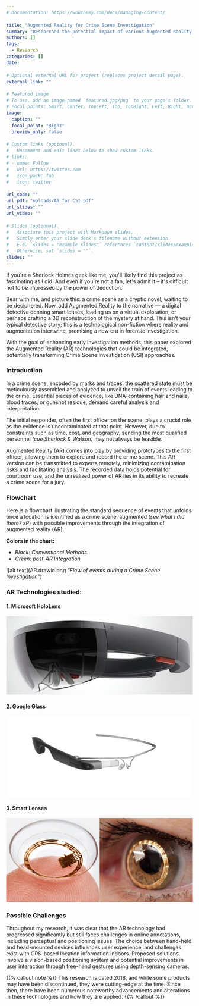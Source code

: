 ```yaml
---
# Documentation: https://wowchemy.com/docs/managing-content/

title: "Augmented Reality for Crime Scene Investigation"
summary: "Researched the potential impact of various Augmented Reality technologies"
authors: []
tags: 
  - Research
categories: []
date:

# Optional external URL for project (replaces project detail page).
external_link: ""

# Featured image
# To use, add an image named `featured.jpg/png` to your page's folder.
# Focal points: Smart, Center, TopLeft, Top, TopRight, Left, Right, BottomLeft, Bottom, BottomRight.
image:
  caption: ""
  focal_point: "Right"
  preview_only: false

# Custom links (optional).
#   Uncomment and edit lines below to show custom links.
# links:
# - name: Follow
#   url: https://twitter.com
#   icon_pack: fab
#   icon: twitter

url_code: ""
url_pdf: "uploads/AR for CSI.pdf"
url_slides: ""
url_video: ""

# Slides (optional).
#   Associate this project with Markdown slides.
#   Simply enter your slide deck's filename without extension.
#   E.g. `slides = "example-slides"` references `content/slides/example-slides.md`.
#   Otherwise, set `slides = ""`.
slides: ""
---
```



If you're a Sherlock Holmes geek like me, you'll likely find this project as fascinating as I did. And even if you're not a fan, let's admit it – it's difficult not to be impressed by the power of deduction. 

Bear with me, and picture this: a crime scene as a cryptic novel, waiting to be deciphered. Now, add Augmented Reality to the narrative — a digital detective donning smart lenses, leading us on a virtual exploration, or perhaps crafting a 3D reconstruction of the mystery at hand. This isn't your typical detective story; this is a technological non-fiction where reality and augmentation intertwine, promising a new era in forensic investigation.

With the goal of enhancing early investigation methods, this paper explored the Augmented Reality (AR) technologies that could be integrated, potentially transforming Crime Scene Investigation (CSI) approaches.

### Introduction
In a crime scene, encoded by marks and traces, the scattered state must be meticulously assembled and analyzed to unveil the train of events leading to the crime. Essential pieces of evidence, like DNA-containing hair and nails, blood traces, or gunshot residue, demand careful analysis and interpretation. 

The initial responder, often the first officer on the scene, plays a crucial role as the evidence is uncontaminated at that point. However, due to constraints such as time, cost, and geography, sending the most qualified personnel _(cue Sherlock & Watson)_ may not always be feasible. 

Augmented Reality (AR) comes into play by providing prototypes to the first officer, allowing them to explore and record the crime scene. This AR version can be transmitted to experts remotely, minimizing contamination risks and facilitating analysis. The recorded data holds potential for courtroom use, and the unrealized power of AR lies in its ability to recreate a crime scene for a jury.

### Flowchart 

Here is a flowchart illustrating the standard sequence of events that unfolds once a location is identified as a crime scene, augmented (_see what I did there? xP_) with possible improvements through the integration of augmented reality (AR).

**Colors in the chart:**
- _Black: Conventional Methods_ 
- _Green: post-AR Integration_

![alt text](AR.drawio.png _"Flow of events during a Crime Scene Investigation"_)

### AR Technologies studied:
#### 1. Microsoft HoloLens
![alt text](hololens.jpeg )

#### 2. Google Glass
![alt text](googleglass.jpeg)

#### 3. Smart Lenses
![alt text](smartlens.png)


### Possible Challenges
Throughout my research, it was clear that the AR technology had progressed significantly but still faces challenges in online annotations, including perceptual and positioning issues. The choice between hand-held and head-mounted devices influences user experience, and challenges exist with GPS-based location information indoors. Proposed solutions involve a vision-based positioning system and potential improvements in user interaction through free-hand gestures using depth-sensing cameras.


{{% callout note %}}
This research is dated 2018, and while some products may have been discontinued, they were cutting-edge at the time. Since then, there have been numerous noteworthy advancements and alterations in these technologies and how they are applied.
{{% /callout %}}